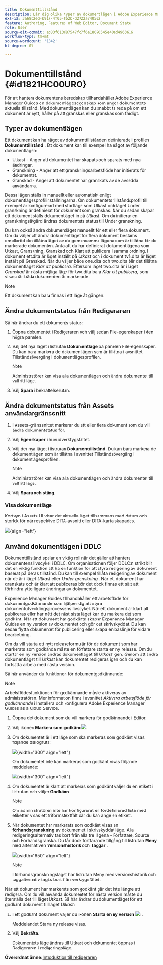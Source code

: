 ```yaml
---
title: Dokumenttillstånd
description: Lär dig olika typer av dokumentlägen i Adobe Experience Manager Guides. Lär dig hur du ändrar eller visar dokumentläget och använder dokumentläget i DDLC.
exl-id: 3a68b2ed-b917-4f05-8b2b-d2722a740502
feature: Authoring, Features of Web Editor, Document State
role: User
source-git-commit: ac83f613d87547fc7f6a18070545e40ad4963616
workflow-type: tm+mt
source-wordcount: '1042'
ht-degree: 0%

---
```


# Dokumenttillstånd {#id1821HC00URO}

För att hantera dokumentens beredskap tillhandahåller Adobe Experience Manager Guides en dokumentlägesegenskap som anger dokumentets aktuella tillstånd. Med dokumentlägen kan du snabbt ta reda på om ett dokument är nytt, håller på att granskas eller granskas som färdigt.

## Typer av dokumentlägen

Ett dokument kan ha något av dokumenttillstånden definierade i profilen **Dokumenttillstånd** . Ett dokument kan till exempel ha något av följande dokumentlägen:

- Utkast - Anger att dokumentet har skapats och sparats med nya ändringar.
- Granskning - Anger att ett granskningsarbetsflöde har initierats för dokumentet.
- Granskad - Anger att dokumentet har granskats av de avsedda användarna.

Dessa lägen ställs in manuellt eller automatiskt enligt dokumentlägesprofilinställningarna. Om dokumentets tillståndsprofil till exempel är konfigurerad med startläge som Utkast och läget Under granskning är definierat för dokument som granskas. När du sedan skapar ett dokument ställs dokumentläget in på *Utkast*. Om du initierar en granskningsåtgärd ändras dokumentets status till Under granskning.

Du kan också ändra dokumentläget manuellt för ett eller flera dokument. Om du väljer att ändra dokumentläget för flera dokument bestäms emellertid det tillåtna läget av de gemensamma lägena som är tillåtna för de markerade dokumenten. Anta att du har definierat dokumentlägena som Utkast, Granskning, Granskad och Klart att publicera i samma ordning. I dokument ett.dita är läget inställt på *Utkast* och i dokument två.dita är läget inställt på Granskad. När du väljer både one.dita och two.dita blir det tillåtna dokumentläget *Klar att publicera*. Eftersom läget two.dita är i läget *Granskad* är nästa möjliga läge för two.dita bara *Klar att publicera*, som visas när båda dokumenten är markerade.

>[!NOTE]
>
> Ett dokument kan bara finnas i ett läge åt gången.

## Ändra dokumentstatus från Redigeraren

Så här ändrar du ett dokuments status:

1. Öppna dokumentet i Redigeraren och välj sedan File-egenskaper i den högra panelen.
1. Välj det nya läget i listrutan **Dokumentläge** på panelen File-egenskaper. Du kan bara markera de dokumentlägen som är tillåtna i avsnittet Tillståndsövergång i dokumentlägesprofilen.

   >[!NOTE]
   >
   >Administratörer kan visa alla dokumentlägen och ändra dokumentet till valfritt läge.

1. Välj **Spara** i bekräftelserutan.

## Ändra dokumentstatus från Assets användargränssnitt

1. I Assets-gränssnittet markerar du ett eller flera dokument som du vill ändra dokumentstatus för.
1. Välj **Egenskaper** i huvudverktygsfältet.
1. Välj det nya läget i listrutan **Dokumenttillstånd**. Du kan bara markera de dokumentlägen som är tillåtna i avsnittet Tillståndsövergång i dokumentlägesprofilen.

   >[!NOTE]
   >
   >Administratörer kan visa alla dokumentlägen och ändra dokumentet till valfritt läge.

1. Välj **Spara och stäng**.

### Visa dokumentläge

Kortvyn i Assets UI visar det aktuella läget tillsammans med datum och storlek för när respektive DITA-avsnitt eller DITA-karta skapades.

![](images/document_state.png){align="left"}

## Använd dokumentlägen i DDLC

Dokumenttillstånd spelar en viktig roll när det gäller att hantera dokumentens livscykel i DDLC. Om organisationen följer DDLC:n strikt blir det en viktig funktion att ha en funktion för att styra redigering av dokument baserat på deras tillstånd. Du kan till exempel tillåta redigering av dokument när de är i läget *Utkast* eller *Under granskning* . När ett dokument har granskats och är klart att publiceras bör det dock finnas ett sätt att förhindra ytterligare ändringar av dokumentet.

Experience Manager Guides tillhandahåller ett arbetsflöde för dokumentgodkännande som hjälper dig att styra dokumentutvecklingsprocessens livscykel. När ett dokument är klart att publiceras eller har nått det näst sista läget kan du markera det som godkänt. När ett dokument har godkänts skapar Experience Manager Guides en ny version av dokumentet och gör det skrivskyddat. Du kan sedan flytta dokumentet för publicering eller skapa en baslinje för vidare bearbetning.

Om du vill starta ett nytt releaseformulär för de dokument som har markerats som godkända måste en författare starta en ny release. Om du startar en ny version ändras dokumentläget till *Utkast* igen. Genom att ändra dokumentläget till *Utkast* kan dokumentet redigeras igen och du kan fortsätta arbeta med nästa version.

Så här använder du funktionen för dokumentgodkännande:

>[!NOTE]
>
> Arbetsflödesfunktionen för godkännande måste aktiveras av administratören. Mer information finns i avsnittet *Aktivera arbetsflöde för godkännande* i Installera och konfigurera Adobe Experience Manager Guides as a Cloud Service.

1. Öppna det dokument som du vill markera för godkännande i Editor.

1. Välj ikonen **Markera som godkänd**![](images/mark_approve_icon.svg).

1. Om dokumentet är i ett läge som ska markeras som godkänt visas följande dialogruta:

   ![](images/mark-approved-correct-state.png){width="300" align="left"}

   Om dokumentet inte kan markeras som godkänt visas följande meddelande:

   ![](images/mark-approved-incorrect-state.png){width="300" align="left"}

1. Om dokumentet är klart att markeras som godkänt väljer du en etikett i listrutan och väljer **Godkänn**.

   >[!NOTE]
   >
   > Om administratören inte har konfigurerat en fördefinierad lista med etiketter visas ett friformstextfält där du kan ange en etikett.

1. När dokumentet har markerats som godkänt visas en **förhandsgranskning** av dokumentet i skrivskyddat läge. Alla redigeringsalternativ tas bort från alla tre lägena - Författare, Source och Förhandsgranska. Du får dock fortfarande tillgång till listrutan **Meny** med alternativen **Versionshistorik** och **Taggar** .

   ![](images/approved-doc-read-only.png){width="650" align="left"}

   >[!NOTE]
   >
   > I förhandsgranskningsläget har listrutan Meny med versionshistorik och taggalternativ tagits bort från verktygsfältet.


När ett dokument har markerats som godkänt går det inte längre att redigera. Om du vill använda dokumentet för nästa version måste du återställa det till läget *Utkast*. Så här ändrar du dokumentläget för ett godkänt dokument till läget *Utkast*:

1. I ett godkänt dokument väljer du ikonen **Starta en ny version** ![](images/approved-restart-draft-mode-icon.svg) .

   Meddelandet Starta ny release visas.

1. Välj **Bekräfta**.

   Dokumentets läge ändras till Utkast och dokumentet öppnas i Redigeraren i redigeringsläge.


**Överordnat ämne:**&#x200B;[ Introduktion till redigeraren](web-editor.md)
